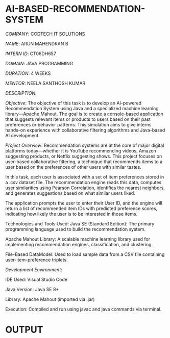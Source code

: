 # AI-BASED-RECOMMENDATION-SYSTEM

*COMPANY*: CODTECH IT SOLUTIONS

*NAME*: ARUN MAHENDRAN B

*INTERN ID*: CT06DH657

*DOMAIN*: JAVA PROGRAMMING

*DURATION*: 4 WEEKS

*MENTOR*: NEELA SANTHOSH KUMAR

*DESCRIPTION*:

*Objective*:
The objective of this task is to develop an AI-powered Recommendation System using Java and a specialized machine learning library—Apache Mahout. The goal is to create a console-based application that suggests relevant items or products to users based on their past preferences or behavior patterns. This simulation aims to give interns hands-on experience with collaborative filtering algorithms and Java-based AI development.

*Project Overview*:
Recommendation systems are at the core of major digital platforms today—whether it is YouTube recommending videos, Amazon suggesting products, or Netflix suggesting shows. This project focuses on user-based collaborative filtering, a technique that recommends items to a user based on the preferences of other users with similar tastes.

In this task, each user is associated with a set of item preferences stored in a .csv dataset file. The recommendation engine reads this data, computes user similarities using Pearson Correlation, identifies the nearest neighbors, and generates suggestions based on what similar users liked.

The application prompts the user to enter their User ID, and the engine will return a list of recommended item IDs with predicted preference scores, indicating how likely the user is to be interested in those items.

Technologies and Tools Used:
Java SE (Standard Edition): The primary programming language used to build the recommendation system.

Apache Mahout Library: A scalable machine learning library used for implementing recommendation engines, classification, and clustering.

File-Based DataModel: Used to load sample data from a CSV file containing user-item-preference triplets.

*Development Environment*:

IDE Used: Visual Studio Code

Java Version: Java SE 8+

Library: Apache Mahout (imported via .jar)

Execution: Compiled and run using javac and java commands via terminal.


# OUTPUT


